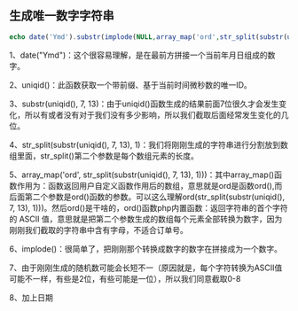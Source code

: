 ## 生成唯一数字字符串

```php
echo date('Ymd').substr(implode(NULL,array_map('ord',str_split(substr(uniqid(),7,13),1))),0,8);
```

1、date("Ymd")：这个很容易理解，是在最前方拼接一个当前年月日组成的数字。

2、uniqid()：此函数获取一个带前缀、基于当前时间微秒数的唯一ID。

3、substr(uniqid(), 7, 13)：由于uniqid()函数生成的结果前面7位很久才会发生变化，所以有或者没有对于我们没有多少影响，所以我们截取后面经常发生变化的几位。

4、str_split(substr(uniqid(), 7, 13), 1)：我们将刚刚生成的字符串进行分割放到数组里面，str_split()第二个参数是每个数组元素的长度。

5、array_map('ord', str_split(substr(uniqid(), 7, 13), 1)))：其中array_map()函数作用为：函数返回用户自定义函数作用后的数组，意思就是ord是函数ord(),而后面第二个参数是ord()函数的参数。可以这么理解ord(str_split(substr(uniqid(), 7, 13), 1)))。然后ord()是干啥的，ord()函数php内置函数：返回字符串的首个字符的 ASCII 值，意思就是把第二个参数生成的数组每个元素全部转换为数字，因为刚刚我们截取的字符串中含有字母，不适合订单号。

6、implode()：很简单了，把刚刚那个转换成数字的数字在拼接成为一个数字。

7、由于刚刚生成的随机数可能会长短不一（原因就是，每个字符转换为ASCII值可能不一样，有些是2位，有些可能是一位），所以我们同意截取0-8

8、加上日期
